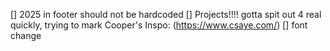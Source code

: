 [] 2025 in footer should not be hardcoded
[] Projects!!!! gotta spit out 4 real quickly, trying to mark Cooper's 
    Inspo: (https://www.csaye.com/)
[] font change